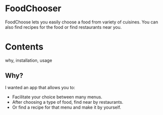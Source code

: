 # FoodChooser

FoodChoose lets you easily choose a food from variety of cuisines. You can also find recipes for the food or find restaurants near you.



# Contents
why, installation, usage


## Why?
I wanted an app that allows you to:
+ Facilitate your choice between many menus.
+ After choosing a type of food, find near by restaurants.
+ Or find a recipe for that menu and make it by yourself.
